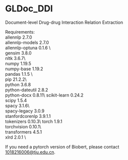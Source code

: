 # GLDoc_DDI
Document-level Drug-drug Interaction Relation Extraction

Requirements:\
allennlp	2.7.0	\
allennlp-models	2.7.0	\
allennlp-optuna	0.1.6	\	
gensim	3.8.0	\
nltk	3.6.7\		
numpy	1.19.5	\
numpy-base	1.19.2	\
pandas	1.1.5	\	
pip	21.2.2\		
python	3.6.8	\
python-dateutil	2.8.2	\
python-docx	0.8.11\	
scikit-learn	0.24.2	\
scipy	1.5.4	\
spacy	3.1.6\	
spacy-legacy	3.0.9	\
stanfordcorenlp	3.9.1.1	\
tokenizers	0.10.3\	
torch	1.9.1	\
torchvision	0.10.1\		
transformers	4.5.1	\
xlrd	2.0.1	\

If you need a pytorch version of Biobert, please contact 1018216006@tju.edu.cn.

